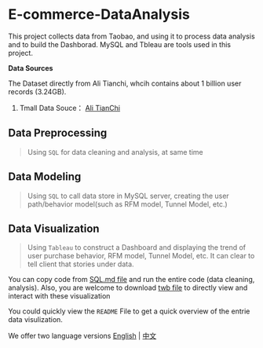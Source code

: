 # E-commerce-DataAnalysis

This project collects data from Taobao, and using it to process data analysis and to build the Dashborad. MySQL and Tbleau are tools used in this project. 

**Data Sources**

The Dataset directly from Ali Tianchi, whcih contains about 1 billion user records (3.24GB).
1. Tmall Data Souce： [Ali TianChi](https://tianchi.aliyun.com/dataset/649?spm=a2c22.28136470.0.0.3c6a4a0a9ekBNB&from=search-list)

## Data Preprocessing
> Using `SQL` for data cleaning and analysis, at same time

## Data Modeling
> Using `SQL` to call data store in MySQL server, creating the user path/behavior model(such as RFM model, Tunnel Model, etc.)

## Data Visualization
> Using `Tableau` to construct a Dashboard and displaying the trend of user purchase behavior, RFM model, Tunnel Model, etc. It can clear to tell client that stories under data.

You can copy code from  [SQL.md file](https://github.com/HLeoF/E-commerce-DataAnalysis/blob/main/SQL.md) and run the entire code (data cleaning, analysis). Also, you are welcome to download [twb file](https://github.com/HLeoF/E-commerce-DataAnalysis/blob/main/analysis.html) to directly view and interact with these visualization

You could quickly view the `README` File to get a quick overview of the entrie data visulization.

We offer two language versions  [English](https://github.com/HLeoF/E-commerce-DataAnalysis/blob/main/English.md) | [中文](https://github.com/HLeoF/E-commerce-DataAnalysis/blob/main/Chinese.md) 
